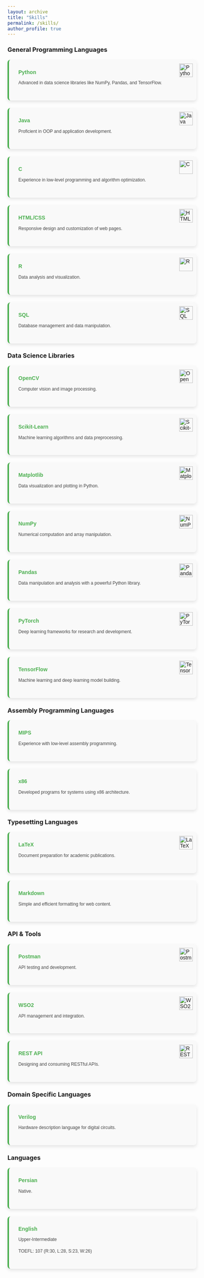 ```yaml
---
layout: archive
title: "Skills"
permalink: /skills/
author_profile: true
---
```


### General Programming Languages

<div class="skills-section">
  <div class="skill-card">
    <img src="https://img.icons8.com/color/48/000000/python.png" alt="Python" class="icon">
    <h4>Python</h4>
    <p>Advanced in data science libraries like NumPy, Pandas, and TensorFlow.</p>
  </div>
  
  <div class="skill-card">
    <img src="https://img.icons8.com/color/48/000000/java-coffee-cup-logo.png" alt="Java" class="icon">
    <h4>Java</h4>
    <p>Proficient in OOP and application development.</p>
  </div>
  
  <div class="skill-card">
    <img src="https://img.icons8.com/color/48/000000/c-programming.png" alt="C" class="icon">
    <h4>C</h4>
    <p>Experience in low-level programming and algorithm optimization.</p>
  </div>

  <div class="skill-card">
    <img src="https://img.icons8.com/color/48/000000/html-5.png" alt="HTML" class="icon">
    <h4>HTML/CSS</h4>
    <p>Responsive design and customization of web pages.</p>
  </div>
  
  <div class="skill-card">
    <img src="https://img.icons8.com/color/48/000000/r.png" alt="R" class="icon">
    <h4>R</h4>
    <p>Data analysis and visualization.</p>
  </div>

  <div class="skill-card">
    <img src="https://img.icons8.com/color/48/000000/sql.png" alt="SQL" class="icon">
    <h4>SQL</h4>
    <p>Database management and data manipulation.</p>
  </div>
</div>

### Data Science Libraries

<div class="skills-section">
  <div class="skill-card">
    <img src="https://img.icons8.com/color/48/000000/opencv.png" alt="OpenCV" class="icon">
    <h4>OpenCV</h4>
    <p>Computer vision and image processing.</p>
  </div>

  <div class="skill-card">
    <img src="https://upload.wikimedia.org/wikipedia/commons/0/05/Scikit_learn_logo_small.svg" alt="Scikit-Learn" class="icon">
    <h4>Scikit-Learn</h4>
    <p>Machine learning algorithms and data preprocessing.</p>
  </div>

  <div class="skill-card">
    <img src="https://upload.wikimedia.org/wikipedia/commons/8/84/Matplotlib_icon.svg" alt="Matplotlib" class="icon">
    <h4>Matplotlib</h4>
    <p>Data visualization and plotting in Python.</p>
  </div>

  <div class="skill-card">
    <img src="https://img.icons8.com/color/48/000000/numpy.png" alt="NumPy" class="icon">
    <h4>NumPy</h4>
    <p>Numerical computation and array manipulation.</p>
  </div>

  <div class="skill-card">
    <img src="https://upload.wikimedia.org/wikipedia/commons/e/ed/Pandas_logo.svg" alt="Pandas" class="icon">
    <h4>Pandas</h4>
    <p>Data manipulation and analysis with a powerful Python library.</p>
  </div>


  <div class="skill-card">
    <img src="https://www.vectorlogo.zone/logos/pytorch/pytorch-icon.svg" alt="PyTorch" class="icon">
    <h4>PyTorch</h4>
    <p>Deep learning frameworks for research and development.</p>
  </div>

  <div class="skill-card">
    <img src="https://img.icons8.com/color/48/000000/tensorflow.png" alt="TensorFlow" class="icon">
    <h4>TensorFlow</h4>
    <p>Machine learning and deep learning model building.</p>
  </div>
</div>

### Assembly Programming Languages

<div class="skills-section">
  <div class="skill-card">
    <h4>MIPS</h4>
    <p>Experience with low-level assembly programming.</p>
  </div>
  
  <div class="skill-card">
    <h4>x86</h4>
    <p>Developed programs for systems using x86 architecture.</p>
  </div>
</div>

### Typesetting Languages

<div class="skills-section">
  <div class="skill-card">
    <img src="https://img.icons8.com/color/48/000000/latex.png" alt="LaTeX" class="icon">
    <h4>LaTeX</h4>
    <p>Document preparation for academic publications.</p>
  </div>
  
  <div class="skill-card">
    <h4>Markdown</h4>
    <p>Simple and efficient formatting for web content.</p>
  </div>
</div>

### API & Tools

<div class="skills-section">
  <div class="skill-card">
    <img src="https://img.icons8.com/color/48/000000/postman-api.png" alt="Postman" class="icon">
    <h4>Postman</h4>
    <p>API testing and development.</p>
  </div>

  <div class="skill-card">
    <img src="https://www.vectorlogo.zone/logos/wso2/wso2-icon.svg" alt="WSO2" class="icon">
    <h4>WSO2</h4>
    <p>API management and integration.</p>
  </div>

  <div class="skill-card">
    <img src="https://img.icons8.com/ios-filled/50/000000/api-settings.png" alt="REST API" class="icon">
    <h4>REST API</h4>
    <p>Designing and consuming RESTful APIs.</p>
  </div>
</div>

### Domain Specific Languages

<div class="skills-section">
  <div class="skill-card">
    <h4>Verilog</h4>
    <p>Hardware description language for digital circuits.</p>
  </div>
</div>

### Languages

<div class="skills-section">
  <div class="skill-card">
    <h4>Persian</h4>
    <p>Native.</p>
  </div>

  <div class="skill-card">
    <h4>English</h4>
    <p>Upper-Intermediate</p>
    <p>TOEFL: 107 (R:30, L:28, S:23, W:26)</p>
  </div>
</div>

<style>
  /* Skills Section and Card Styles */
  .skills-section {
    display: grid;
    grid-template-columns: repeat(auto-fill, minmax(300px, 1fr));
    gap: 20px;
    font-family: Arial, sans-serif;
  }
  
  .skill-card {
    background-color: #f9f9f9;
    border-radius: 8px;
    padding: 25px;
    box-shadow: 0 4px 8px rgba(0, 0, 0, 0.1);
    border-left: 4px solid #4CAF50;
    position: relative;
    transition: transform 0.3s ease, box-shadow 0.3s ease;
  }

  .skill-card:hover {
    transform: translateY(-5px) scale(1.03);
    box-shadow: 0 8px 16px rgba(0, 0, 0, 0.2);
    background-color: #e8f5e9;
  }

  .skill-card h4 {
    color: #4CAF50;
    margin: 0 0 10px 0;
  }

  .skill-card p {
    color: #444;
    font-size: 0.85em; /* Smaller font size for description */
    line-height: 1.6;
  }

  /* Adjusted Icon Size */
  .icon {
    width: 36px;
    height: 36px;
    position: absolute;
    top: 10px;
    right: 10px;
    transition: transform 0.3s ease;
  }

  .icon:hover {
    transform: scale(1.2) rotate(15deg);
  }
</style>
